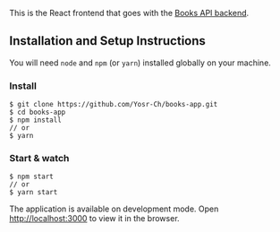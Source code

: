 This is the React frontend that goes with the [Books API backend](https://github.com/Yosr-Ch/books-api).

## Installation and Setup Instructions

You will need `node` and `npm` (or `yarn`) installed globally on your machine.

### Install
    $ git clone https://github.com/Yosr-Ch/books-app.git
    $ cd books-app
    $ npm install 
    // or
    $ yarn

### Start & watch
    $ npm start
    // or
    $ yarn start
The application is available on development mode. Open [http://localhost:3000](http://localhost:3000) to view it in the browser.
